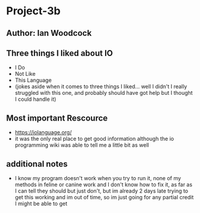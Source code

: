 # Project-3b
## Author: Ian Woodcock
## Three things I liked about IO
- I Do
- Not Like
- This Language
- (jokes aside when it comes to three things I liked... well I didn't I really struggled with this one, and probably should have got help but I thought I could handle it)

## Most important Rescource
- https://iolanguage.org/
- it was the only real place to get good information although the io programming wiki was able to tell me a little bit as well

## additional notes
- I know my program doesn't work when you try to run it, none of my methods in feline or canine work and I don't know how to fix it, as far as I can tell they should but just don't, but im already 2 days late trying to get this working and im out of time, so im just going for any partial credit I might be able to get
  
  
